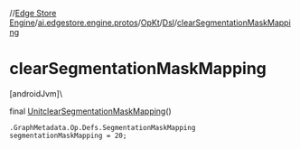 //[Edge Store Engine](../../../../index.md)/[ai.edgestore.engine.protos](../../index.md)/[OpKt](../index.md)/[Dsl](index.md)/[clearSegmentationMaskMapping](clear-segmentation-mask-mapping.md)

# clearSegmentationMaskMapping

[androidJvm]\

final [Unit](https://kotlinlang.org/api/latest/jvm/stdlib/kotlin/-unit/index.html)[clearSegmentationMaskMapping](clear-segmentation-mask-mapping.md)()

<code>.GraphMetadata.Op.Defs.SegmentationMaskMapping segmentationMaskMapping = 20;</code>
